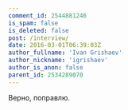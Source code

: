 ```yaml
---
comment_id: 2544881246
is_spam: false
is_deleted: false
post: /interview/
date: 2016-03-01T06:39:03Z
author_fullname: 'Ivan Grishaev'
author_nickname: 'igrishaev'
author_is_anon: false
parent_id: 2534289070
---
```


<p>Верно, поправлю.</p>
